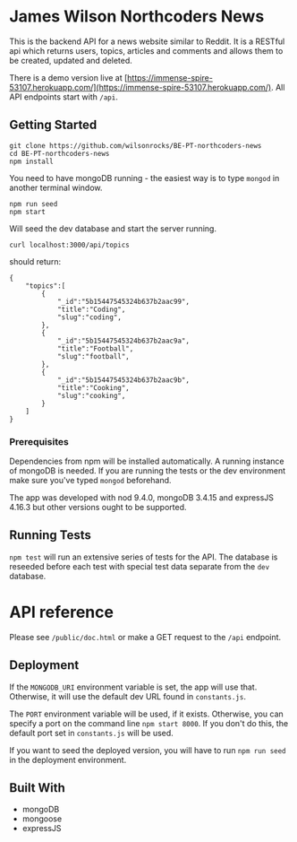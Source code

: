 # James Wilson Northcoders News

This is the backend API for a news website similar to Reddit.
It is a RESTful api which returns users, topics, articles and comments and allows them to be created, updated and deleted.

There is a demo version live at [https://immense-spire-53107.herokuapp.com/](https://immense-spire-53107.herokuapp.com/). All API endpoints start with `/api`.

## Getting Started

    git clone https://github.com/wilsonrocks/BE-PT-northcoders-news
    cd BE-PT-northcoders-news
    npm install

You need to have mongoDB running - the easiest way is to type `mongod` in another terminal window.

    npm run seed
    npm start

Will seed the dev database and start the server running.

`curl localhost:3000/api/topics`

should return:

```
{
    "topics":[
        {
            "_id":"5b15447545324b637b2aac99",
            "title":"Coding",
            "slug":"coding",
        },
        {
            "_id":"5b15447545324b637b2aac9a",
            "title":"Football",
            "slug":"football",
        },
        {
            "_id":"5b15447545324b637b2aac9b",
            "title":"Cooking",
            "slug":"cooking",
        }
    ]
}
```

### Prerequisites
Dependencies from npm will be installed automatically. A running instance of mongoDB is needed. If you are running the tests or the dev environment make sure you've typed `mongod` beforehand.

The app was developed with nod 9.4.0, mongoDB 3.4.15 and expressJS 4.16.3 but other versions ought to be supported.

## Running Tests

`npm test` will run an extensive series of tests for the API. The database is reseeded before each test with special test data separate from the `dev` database.

# API reference
Please see `/public/doc.html` or make a GET request to the `/api` endpoint.

## Deployment

If the `MONGODB_URI` environment variable is set, the app will use that. Otherwise, it will use the default dev URL found in `constants.js`.

The `PORT` environment variable will be used, if it exists. Otherwise, you can specify a port on the command line `npm start 8000`. If you don't do this, the default port set in `constants.js` will be used.

If you want to seed the deployed version, you will have to run `npm run seed` in the deployment environment.

## Built With

* mongoDB
* mongoose
* expressJS
